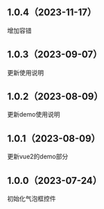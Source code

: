 ## 1.0.4（2023-11-17）
增加容错
## 1.0.3（2023-09-07）
更新使用说明
## 1.0.2（2023-08-09）
更新demo使用说明
## 1.0.1（2023-08-09）
更新vue2的demo部分
## 1.0.0（2023-07-24）
初始化气泡框控件
